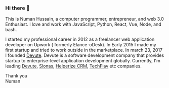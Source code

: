 ### Hi there 👋
This is Numan Hussain, a computer programmer, entrepreneur, and web 3.0 Enthusiast. I love and work with JavaScript, Python, React,  Vue, Node, and bash. 

I started my professional career in 2012 as a freelancer web application developer on Upwork ( formerly Elance-oDesk). In Early 2015 I made my first startup and tried to work outside in the marketplace. In march 23, 2017 I founded <a href="https://www.devute.com" target="_blank">Devute</a>. Devute is a software development company that provides startup to enterprise-level application development globally. Currently, I'm leading <a href="https://www.devute.com" target="_blank">Devute</a>, <a href="https://www.slonas.com" target="_blank">Slonas</a>, <a href="https://www.helperize.com" target="_blank">Helperize CRM</a>, <a href="https://www.techflav.com" target="_blank">TechFlav</a> etc companies.



Thank you <br/>
Numan
